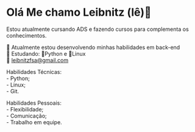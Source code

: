 # Olá Me chamo Leibnitz (lê)👋

Estou atualmente cursando ADS e fazendo cursos para complementa os conhecimentos.

🔭 Atualmente estou desenvolvendo minhas habilidades em back-end  
📖 Estudando: 🐍Python e 🐧Linux  
📨 leibnitzfsa@gmail.com  


Habilidades Técnicas:  
        - Python;  
        - Linux;  
        - Git.
        
Habilidades Pessoais:  
        - Flexibilidade;  
        - Comunicação;  
        - Trabalho em equipe.


<!--
**leibnitzfermat/leibnitzfermat** is a ✨ _special_ ✨ repository because its `README.md` (this file) appears on your GitHub profile.

Here are some ideas to get you started:

- 🔭 I’m currently working on ...
- 🌱 I’m currently learning ...
- 👯 I’m looking to collaborate on ...
- 🤔 I’m looking for help with ...
- 💬 Ask me about ...
- 📫 How to reach me: ...
- 😄 Pronouns: ...
- ⚡ Fun fact: ...
-->
